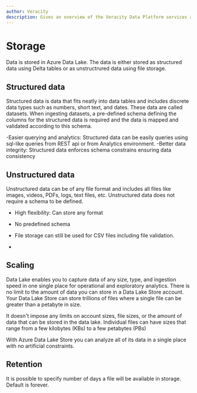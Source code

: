 ```yaml
---
author: Veracity
description: Gives an overview of the Veracity Data Platform services and related components.
---
```


# Storage

Data is stored in Azure Data Lake. The data is either stored as structured data using Delta tables or as unstructrured data using file storage.

## Structured data
Structured data is data that fits neatly into data tables and includes discrete data types such as numbers, short text, and dates. These data are called datasets.
When ingesting datasets, a pre-defined schema defining the columns for the structured data is required and the data is mapped and validated according to this schema.

-Easier querying and analytics: Structured data can be easily queries using sql-like queries from REST api or from Analytics environment.
-Better data integrity: Structured data enforces schema constrains ensuring data consistency


## Unstructured data
Unstructured data can be of any file format and includes all files like images, videos, PDFs, logs, text files, etc. Unstructured data does not require a schema to be defined. 

- High flexibility: Can store any format
- No predefined schema
- File storage can still be used for CSV files including file validation.

- 
## Scaling

Data Lake enables you to capture data of any size, type, and ingestion speed in one single place for operational and exploratory analytics. There is no limit to the amount of data you can store in a Data Lake Store account. Your Data Lake Store can store trillions of files where a single file can be greater than a petabyte in size.

It doesn't impose any limits on account sizes, file sizes, or the amount of data that can be stored in the data lake. Individual files can have sizes that range from a few kilobytes (KBs) to a few petabytes (PBs)

With Azure Data Lake Store you can analyze all of its data in a single place with no artificial constraints.

## Retention

It is possible to specify number of days a file will be available in storage. Default is forever.
